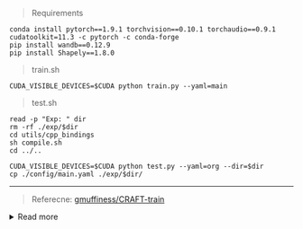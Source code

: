 > Requirements

```shell
conda install pytorch==1.9.1 torchvision==0.10.1 torchaudio==0.9.1 cudatoolkit=11.3 -c pytorch -c conda-forge
pip install wandb==0.12.9
pip install Shapely==1.8.0
```

> train.sh

```shell
CUDA_VISIBLE_DEVICES=$CUDA python train.py --yaml=main
```

> test.sh

```shell
read -p "Exp: " dir
rm -rf ./exp/$dir
cd utils/cpp_bindings
sh compile.sh
cd ../..

CUDA_VISIBLE_DEVICES=$CUDA python test.py --yaml=org --dir=$dir
cp ./config/main.yaml ./exp/$dir/
```

---

> Referecne: [gmuffiness/CRAFT-train](https://github.com/gmuffiness/CRAFT-train)

<details>
<summary>Read more</summary>
<div>

# CRAFT-train
On the official CRAFT github, there are many people who want to train CRAFT models. 

However, the training code is not published in the official CRAFT repository. 

There are other reproduced codes, but there is a gap between their performance and performance reported in the original paper. (https://arxiv.org/pdf/1904.01941.pdf) 

The trained model with this code recorded a level of performance similar to that of the original paper.

```bash
├── config
│   ├── syn_train.yaml
│   ├── ic15_train.yaml
├── data
│   ├── pseudo_label
│   │   ├── make_charbox.py
│   │   └── watershed.py
│   ├── boxEnlarge.py
│   ├── dataset.py
│   ├── gaussian.py
│   ├── imgaug.py
│   ├── imgproc.py
├── loss
│   └── mseloss.py
├── metrics
│   └── eval_det_iou.py
├── model
│   ├── craft.py
│   └── vgg16_bn.py
├── utils
│   ├── craft_utils.py
│   ├── inference_boxes.py
│   └── utils.py
├── trainSynth.py
├── trainIC15.py
└── eval.py
```

### Training

1. Write configuration in yaml format
2. Put the yaml file in the config folder
3. Run train code (trainSynth.py or trainIC15.py)
4. Then, experiment results will be saved to ```./exp/[yaml]``` by default.

```
CUDA_VISIBLE_DEVICES=0,1 python3 trainSynth.py --yaml=syn_train   # run supervision code
CUDA_VISIBLE_DEVICES=0,1 python3 trainIC15.py --yaml=ic15_train   # run weak-supervision code
```

### Arguments
* ```--yaml``` : configuration file name

### Evaluation
* In the official repository issues, the author mentioned that the first row setting F1-score is around 0.75.
* In the official paper, it is stated that the result F1-score of the second row setting is 0.87.
    * If you adjust post-process parameter 'text_threshold' from 0.85 to 0.75, then F1-score reaches to 0.856.

| Training Dataset   | Evaluation Dataset   | Precision  | Recall  | F1-score  | pretrained model  |
| ------------- |-----|:-----:|:-----:|:-----:|-----:|
| SynthText      |  ICDAR2013 | 0.801 | 0.748 | 0.773| <a href="https://drive.google.com/file/d/1enVIsgNvBf3YiRsVkxodspOn55PIK-LJ/view?usp=sharing">download link</a>|
| SynthText + ICDAR2015      | ICDAR2015  | 0.909 | 0.794 | 0.848| <a href="https://drive.google.com/file/d/1qUeZIDSFCOuGS9yo8o0fi-zYHLEW6lBP/view">download link</a>|

</div>
</details>
